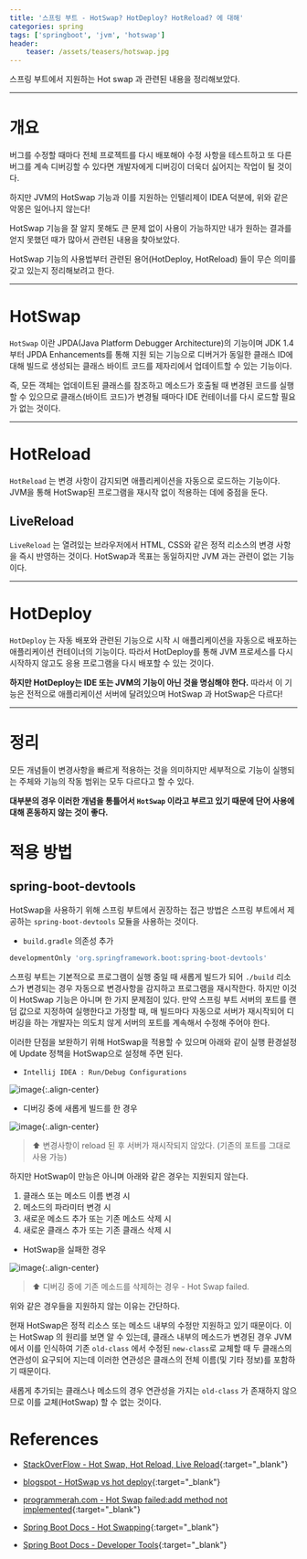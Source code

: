 ```yaml
---
title: '스프링 부트 - HotSwap? HotDeploy? HotReload? 에 대해'
categories: spring
tags: ['springboot', 'jvm', 'hotswap']
header:
    teaser: /assets/teasers/hotswap.jpg
---
```


스프링 부트에서 지원하는 Hot swap 과 관련된 내용을 정리해보았다.

- - -

# 개요

버그를 수정할 때마다 전체 프로젝트를 다시 배포해야 수정 사항을 테스트하고 또 다른 버그를 계속 디버깅할 수 있다면 개발자에게 디버깅이 더욱더 싫어지는 작업이 될 것이다.

하지만 JVM의 HotSwap 기능과 이를 지원하는 인텔리제이 IDEA 덕분에, 위와 같은 악몽은 일어나지 않는다! 

HotSwap 기능을 잘 알지 못해도 큰 문제 없이 사용이 가능하지만 내가 원하는 결과를 얻지 못했던 때가 많아서 관련된 내용을 찾아보았다.

HotSwap 기능의 사용법부터 관련된 용어(HotDeploy, HotReload) 들이 무슨 의미를 갖고 있는지 정리해보려고 한다.

- - -

# HotSwap

`HotSwap` 이란 JPDA(Java Platform Debugger Architecture)의 기능이며 JDK 1.4부터 JPDA Enhancements를 통해 지원 되는 기능으로 디버거가 동일한 클래스 ID에 대해 빌드로 생성되는 클래스 바이트 코드를 제자리에서 업데이트할 수 있는 기능이다.

즉, 모든 객체는 업데이트된 클래스를 참조하고 메소드가 호출될 때 변경된 코드를 실행할 수 있으므로 클래스(바이트 코드)가 변경될 때마다 IDE 컨테이너를 다시 로드할 필요가 없는 것이다.

- - - 

# HotReload

`HotReload` 는 변경 사항이 감지되면 애플리케이션을 자동으로 로드하는 기능이다. JVM을 통해 HotSwap된 프로그램을 재시작 없이 적용하는 데에 중점을 둔다.

## LiveReload

`LiveReload` 는 열려있는 브라우저에서 HTML, CSS와 같은 정적 리소스의 변경 사항을 즉시 반영하는 것이다. HotSwap과 목표는 동일하지만 JVM 과는 관련이 없는 기능이다.

- - -

# HotDeploy

`HotDeploy` 는 자동 배포와 관련된 기능으로 시작 시 애플리케이션을 자동으로 배포하는 애플리케이션 컨테이너의 기능이다. 따라서 HotDeploy를 통해 JVM 프로세스를 다시 시작하지 않고도 응용 프로그램을 다시 배포할 수 있는 것이다.

__하지만 HotDeploy는 IDE 또는 JVM의 기능이 아닌 것을 명심해야 한다.__ 따라서 이 기능은 전적으로 애플리케이션 서버에 달려있으며 HotSwap 과 HotSwap은 다르다!

- - - 

# 정리

모든 개념들이 변경사항을 빠르게 적용하는 것을 의미하지만 세부적으로 기능이 실행되는 주체와 기능의 작동 범위는 모두 다르다고 할 수 있다.

__대부분의 경우 이러한 개념을 통틀어서 `HotSwap` 이라고 부르고 있기 때문에 단어 사용에 대해 혼동하지 않는 것이 좋다.__

# 적용 방법

## spring-boot-devtools

HotSwap을 사용하기 위해 스프링 부트에서 권장하는 접근 방법은 스프링 부트에서 제공하는 `spring-boot-devtools` 모듈을 사용하는 것이다.

* `build.gradle` 의존성 추가

```gradle
developmentOnly 'org.springframework.boot:spring-boot-devtools'
```

스프링 부트는 기본적으로 프로그램이 실행 중일 때 새롭게 빌드가 되어 `./build` 리소스가 변경되는 경우 자동으로 변경사항을 감지하고 프로그램을 재시작한다. 하지만 이것이 HotSwap 기능은 아니며 한 가지 문제점이 있다. 만약 스프링 부트 서버의 포트를 랜덤 값으로 지정하여 실행한다고 가정할 때, 매 빌드마다 자동으로 서버가 재시작되어 디버깅을 하는 개발자는 의도치 않게 서버의 포트를 계속해서 수정해 주어야 한다.

이러한 단점을 보완하기 위해 HotSwap을 적용할 수 있으며 아래와 같이 실행 환경설정에 Update 정책을 HotSwap으로 설정해 주면 된다.

* `Intellij IDEA : Run/Debug Configurations`

![image](https://user-images.githubusercontent.com/69145799/124625248-9af49100-deb8-11eb-8662-a670ae02e5d2.png){:.align-center}

* 디버깅 중에 새롭게 빌드를 한 경우

![image](https://user-images.githubusercontent.com/69145799/124625040-684a9880-deb8-11eb-8470-7d0d8e188beb.png){:.align-center}

> ⬆ 변경사항이 reload 된 후 서버가 재시작되지 않았다. (기존의 포트를 그대로 사용 가능)

하지만 HotSwap이 만능은 아니며 아래와 같은 경우는 지원되지 않는다.

1. 클래스 또는 메소드 이름 변경 시
2. 메소드의 파라미터 변경 시
3. 새로운 메소드 추가 또는 기존 메소드 삭제 시
4. 새로운 클래스 추가 또는 기존 클래스 삭제 시

* HotSwap을 실패한 경우

![image](https://user-images.githubusercontent.com/69145799/124626417-9f6d7980-deb9-11eb-8203-0d7ed888f525.png){:.align-center}

> ⬆ 디버깅 중에 기존 메소드를 삭제하는 경우 - Hot Swap failed.

위와 같은 경우들을 지원하지 않는 이유는 간단하다.

현재 HotSwap은 정적 리소스 또는 메소드 내부의 수정만 지원하고 있기 때문이다. 이는 HotSwap 의 원리를 보면 알 수 있는데, 클래스 내부의 메소드가 변경된 경우 JVM에서 이를 인식하여 기존 `old-class` 에서 수정된 `new-class`로 교체할 때 두 클래스의 연관성이 요구되어 지는데 이러한 연관성은 클래스의 전체 이름(및 기타 정보)를 포함하기 때문이다.

새롭게 추가되는 클래스나 메소드의 경우 연관성을 가지는 `old-class` 가 존재하지 않으므로 이를 교체(HotSwap) 할 수 없는 것이다.

# References

* [StackOverFlow - Hot Swap, Hot Reload, Live Reload](https://stackoverflow.com/questions/50939153/hot-swap-hot-reload-live-reload){:target="_blank"}
  
* [blogspot - HotSwap vs hot deploy](http://arhipov.blogspot.com/2016/02/hotswap-vs-hot-deploy_12.html){:target="_blank"}

* [programmerah.com - Hot Swap failed:add method not implemented](https://programmerah.com/hot-swap-failedadd-method-not-implemented-2519/){:target="_blank"}

* [Spring Boot Docs - Hot Swapping](https://docs.spring.io/spring-boot/docs/current/reference/html/howto.html#howto.hotswapping){:target="_blank"}

* [Spring Boot Docs - Developer Tools](https://docs.spring.io/spring-boot/docs/current/reference/html/using.html#using.devtools){:target="_blank"}